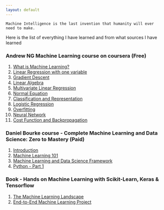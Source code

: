 ```yaml
---
layout: default
---
```


```
Machine Intelligence is the last invention that humanity will ever need to make.
```
Here is the list of everything I have learned and from what sources I have learned

### Andrew NG Machine Learning course on coursera (Free)

1. [What is Machine Learning?](https://m3verma.github.io/Machine_Learning/Coursera_AndrewNG_Course/intro)
2. [Linear Regression with one variable](https://m3verma.github.io/Machine_Learning/Coursera_AndrewNG_Course/Linear_Regression_1_Variable)
3. [Gradient Descent](https://m3verma.github.io/Machine_Learning/Coursera_AndrewNG_Course/Gradient_Descent)
4. [Linear Algebra](https://m3verma.github.io/Machine_Learning/Coursera_AndrewNG_Course/Linear_Algebra)
5. [Multivariate Linear Regression](https://m3verma.github.io/Machine_Learning/Coursera_AndrewNG_Course/Multivariate_Linear_Regression)
6. [Normal Equation](https://m3verma.github.io/Machine_Learning/Coursera_AndrewNG_Course/Normal_Equation)
7. [Classification and Representation](https://m3verma.github.io/Machine_Learning/Coursera_AndrewNG_Course/Classification)
8. [Logistic Regression](https://m3verma.github.io/Machine_Learning/Coursera_AndrewNG_Course/Logistic_Regression)
9. [Overfitting](https://m3verma.github.io/Machine_Learning/Coursera_AndrewNG_Course/Overfitting)
10. [Neural Network](https://m3verma.github.io/Machine_Learning/Coursera_AndrewNG_Course/Neural_Network)
11. [Cost Function and Backpropagation](https://m3verma.github.io/Machine_Learning/Coursera_AndrewNG_Course/CostFunction_BackPropagation)

### Daniel Bourke course - Complete Machine Learning and Data Science: Zero to Mastery (Paid)

1. [Introduction](https://m3verma.github.io/Machine_Learning/DanielBourke_Course_CompMLDS/Introduction)
2. [Machine Learning 101](https://m3verma.github.io/Machine_Learning/DanielBourke_Course_CompMLDS/MachineLearning101)
3. [Machine Learning and Data Science Framework](https://m3verma.github.io/Machine_Learning/DanielBourke_Course_CompMLDS/ML_Framework)
4. [Python - Part 1](https://m3verma.github.io/Machine_Learning/DanielBourke_Course_CompMLDS/Python_1)

### Book - Hands on Machine Learning with Scikit-Learn, Keras & Tensorflow

1. [The Machine Learning Landscape](https://m3verma.github.io/Machine_Learning/Book_HandsonML_Oreilly/Chapter_1)
2. [End-to-End Machine Learning Project](https://m3verma.github.io/Machine_Learning/Book_HandsonML_Oreilly/Chapter_2)

